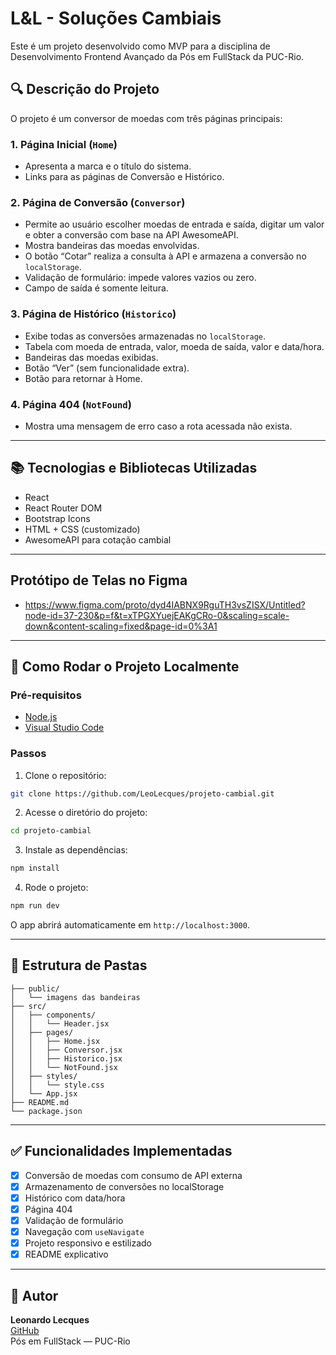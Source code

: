 # L&L - Soluções Cambiais

Este é um projeto desenvolvido como MVP para a disciplina de Desenvolvimento Frontend Avançado da Pós em FullStack da PUC-Rio.

## 🔍 Descrição do Projeto

O projeto é um conversor de moedas com três páginas principais:

### 1. Página Inicial (`Home`)
- Apresenta a marca e o título do sistema.
- Links para as páginas de Conversão e Histórico.

### 2. Página de Conversão (`Conversor`)
- Permite ao usuário escolher moedas de entrada e saída, digitar um valor e obter a conversão com base na API AwesomeAPI.
- Mostra bandeiras das moedas envolvidas.
- O botão “Cotar” realiza a consulta à API e armazena a conversão no `localStorage`.
- Validação de formulário: impede valores vazios ou zero.
- Campo de saída é somente leitura.

### 3. Página de Histórico (`Historico`)
- Exibe todas as conversões armazenadas no `localStorage`.
- Tabela com moeda de entrada, valor, moeda de saída, valor e data/hora.
- Bandeiras das moedas exibidas.
- Botão “Ver” (sem funcionalidade extra).
- Botão para retornar à Home.

### 4. Página 404 (`NotFound`)
- Mostra uma mensagem de erro caso a rota acessada não exista.

---

## 📚 Tecnologias e Bibliotecas Utilizadas

- React
- React Router DOM
- Bootstrap Icons
- HTML + CSS (customizado)
- AwesomeAPI para cotação cambial

---
## Protótipo de Telas no Figma
- https://www.figma.com/proto/dyd4IABNX9RguTH3vsZISX/Untitled?node-id=37-230&p=f&t=xTPGXYuejEAKgCRo-0&scaling=scale-down&content-scaling=fixed&page-id=0%3A1
---

## 🚀 Como Rodar o Projeto Localmente

### Pré-requisitos
- [Node.js](https://nodejs.org/)
- [Visual Studio Code](https://code.visualstudio.com/)

### Passos

1. Clone o repositório:
```bash
git clone https://github.com/LeoLecques/projeto-cambial.git
```

2. Acesse o diretório do projeto:
```bash
cd projeto-cambial
```

3. Instale as dependências:
```bash
npm install
```

4. Rode o projeto:
```bash
npm run dev
```

O app abrirá automaticamente em `http://localhost:3000`.

---

## 📁 Estrutura de Pastas

```
├── public/
│   └── imagens das bandeiras
├── src/
│   ├── components/
│   │   └── Header.jsx
│   ├── pages/
│   │   ├── Home.jsx
│   │   ├── Conversor.jsx
│   │   ├── Historico.jsx
│   │   └── NotFound.jsx
│   ├── styles/
│   │   └── style.css
│   └── App.jsx
├── README.md
└── package.json
```

---

## ✅ Funcionalidades Implementadas

- [x] Conversão de moedas com consumo de API externa
- [x] Armazenamento de conversões no localStorage
- [x] Histórico com data/hora
- [x] Página 404
- [x] Validação de formulário
- [x] Navegação com `useNavigate`
- [x] Projeto responsivo e estilizado
- [x] README explicativo

---

## 🔗 Autor

**Leonardo Lecques**  
[GitHub](https://github.com/LeoLecques)  
Pós em FullStack — PUC-Rio